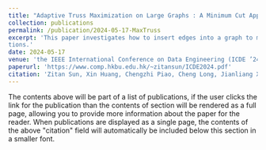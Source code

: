 ```yaml
---
title: "Adaptive Truss Maximization on Large Graphs : A Minimum Cut Approach"
collection: publications
permalink: /publication/2024-05-17-MaxTruss
excerpt: 'This paper investigates how to insert edges into a graph to maximize the k-truss under limited budget condi-
tions.'
date: 2024-05-17
venue: 'the IEEE International Conference on Data Engineering (ICDE ’24)'
paperurl: 'https://www.comp.hkbu.edu.hk/~zitansun/ICDE2024.pdf'
citation: 'Zitan Sun, Xin Huang, Chengzhi Piao, Cheng Long, Jianliang Xu, “Adaptive Truss Maximization on Large Graphs : A Minimum Cut Approach”, the IEEE International Conference on Data Engineering (ICDE ’24).'
---
```


The contents above will be part of a list of publications, if the user clicks the link for the publication than the contents of section will be rendered as a full page, allowing you to provide more information about the paper for the reader. When publications are displayed as a single page, the contents of the above "citation" field will automatically be included below this section in a smaller font.
